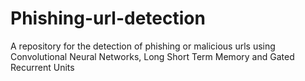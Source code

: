 # Phishing-url-detection
A repository for the detection of phishing or malicious urls using Convolutional Neural Networks, Long Short Term Memory and Gated Recurrent Units
